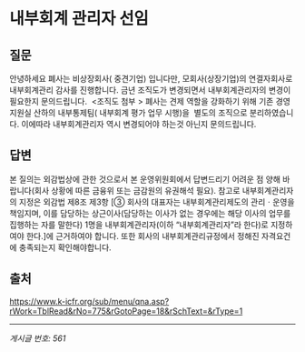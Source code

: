 # 내부회계 관리자 선임

## 질문
안녕하세요
폐사는 비상장회사( 중견기업) 입니다만, 모회사(상장기업)의 연결자회사로 내부회계관리 감사를 진행합니다.
금년 조직도가 변경되면서 내부회계관리자의 변경이 필요한지 문의드립니다.  <조직도 첨부 >
폐사는 견제 역할을 강화하기 위해 기존 경영지원실 산하의 내부통제팀( 내부회계 평가 업무 시행)을  별도의 조직으로 분리하였습니다. 이에따라 내부회계관리자 역시 변경되어야 하는것 아닌지 문의드립니다.

## 답변
본 질의는 외감법상에 관한 것으로서 본 운영위원회에서 답변드리기 어려운 점 양해 바랍니다(회사 상황에 따른 금융위 또는 금감원의 유권해석 필요).
참고로 내부회계관리자의 지정은 외감법 제8조 제3항 [③ 회사의 대표자는 내부회계관리제도의 관리ㆍ운영을 책임지며, 이를 담당하는 상근이사(담당하는 이사가 없는 경우에는 해당 이사의 업무를 집행하는 자를 말한다) 1명을 내부회계관리자(이하 “내부회계관리자”라 한다)로 지정하여야 한다.]에 근거하여야 합니다. 또한 회사의 내부회계관리규정에서 정해진 자격요건에 충족되는지 확인해야합니다.

## 출처
https://www.k-icfr.org/sub/menu/qna.asp?rWork=TblRead&rNo=775&rGotoPage=18&rSchText=&rType=1

---
*게시글 번호: 561*
